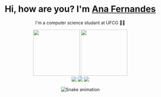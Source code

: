 <div>
  
  <h1 align="center">
    Hi, how are you? I'm  
    <a href="https://www.linkedin.com/in/akfernandes/">Ana Fernandes </a>
  </h1>
  
  <p align="center">
    I'm a computer science studant at UFCG 👩‍💻
    <a>
    </a>  
  </p>
  
</div>

<div align="center">
  <a href="https://github.com/anakfernandes">
    <img height="150em" src="https://github-readme-stats.vercel.app/api?username=anakfernandes&count_private=true&include_all_commits=true&show_icons=true&theme=dracula&hide_border=false&show_owner=true"/>
    <img height="150em" src="https://github-readme-stats.vercel.app/api/top-langs/?username=anakfernandes&theme=dracula&hide_border=false&&layout=compact"/>
  </a>
<div align="center">
  <a href="https://www.instagram.com/ana.fernanndes_/" target="_blank"><img src="https://img.shields.io/badge/-Instagram-%23E4405F?style=for-the-badge&logo=instagram&logoColor=white" target="_blank"></a>
  <a href="https://www.linkedin.com/in/akfernandes/" target="_blank"><img src="https://img.shields.io/badge/-LinkedIn-%230077B5?style=for-the-badge&logo=linkedin&logoColor=white" target="_blank"></a> 
  <a href="mailto:anakethylenfernandes@gmail.com"><img src="https://img.shields.io/badge/-Gmail-%23333?style=for-the-badge&logo=gmail&logoColor=white" target="_blank"></a>
</div>

<div align="center">

  ![Snake animation](https://github.com/danielbped/danielbped/blob/output/github-contribution-grid-snake.svg)
  
</div>
